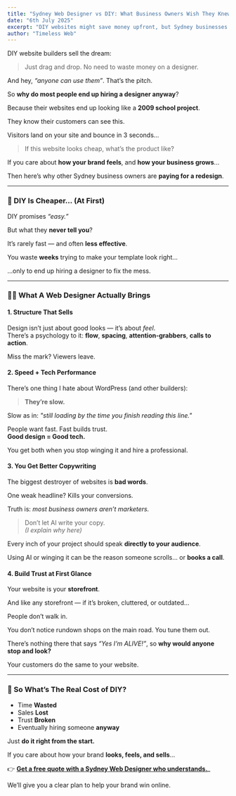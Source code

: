 ```yaml
---
title: "Sydney Web Designer vs DIY: What Business Owners Wish They Knew"
date: "6th July 2025"
excerpt: "DIY websites might save money upfront, but Sydney businesses often pay twice—once in wasted time, then again to fix it. Here’s what most don’t realise until it’s too late."
author: "Timeless Web"
---
```


DIY website builders sell the dream:

> Just drag and drop. No need to waste money on a designer.

And hey, _“anyone can use them”_. That’s the pitch.

So **why do most people end up hiring a designer anyway**?

Because their websites end up looking like a **2009 school project**.

They know their customers can see this.

Visitors land on your site and bounce in 3 seconds…

> If this website looks cheap, what’s the product like?

If you care about **how your brand feels**, and **how your business grows**...

Then here’s why other Sydney business owners are **paying for a redesign**.

---

### 💸 DIY Is Cheaper… (At First)

DIY promises _“easy.”_

But what they **never tell you**?

It’s rarely fast — and often **less effective**.

You waste **weeks** trying to make your template look right…

…only to end up hiring a designer to fix the mess.

---

### 👨‍💻 What A Web Designer Actually Brings

#### 1. **Structure That Sells**

Design isn’t just about good looks — it’s about _feel_.  
There’s a psychology to it: **flow**, **spacing**, **attention-grabbers**, **calls to action**.

Miss the mark? Viewers leave.

#### 2. **Speed + Tech Performance**

There’s one thing I hate about WordPress (and other builders):

> **They’re slow.**

Slow as in: _"still loading by the time you finish reading this line."_

People want fast. Fast builds trust.  
**Good design = Good tech.**

You get both when you stop winging it and hire a professional.

#### 3. **You Get Better Copywriting**

The biggest destroyer of websites is **bad words**.

One weak headline? Kills your conversions.

Truth is: _most business owners aren’t marketers._

> Don’t let AI write your copy.  
> _(I explain why here)_

Every inch of your project should speak **directly to your audience**.

Using AI or winging it can be the reason someone scrolls… or **books a call**.

#### 4. **Build Trust at First Glance**

Your website is your **storefront**.

And like any storefront — if it’s broken, cluttered, or outdated…

People don’t walk in.

You don’t notice rundown shops on the main road. You tune them out.

There’s nothing there that says _“Yes I’m ALIVE!”_, so **why would anyone stop and look?**

Your customers do the same to your website.

---

### 🧾 So What’s The Real Cost of DIY?

-   Time **Wasted**
-   Sales **Lost**
-   Trust **Broken**
-   Eventually hiring someone **anyway**

Just **do it right from the start.**

If you care about how your brand **looks, feels, and sells**…

👉 [**Get a free quote with a Sydney Web Designer who understands.**](https://timelessweb.com.au/contact)\_

We’ll give you a clear plan to help your brand win online.

